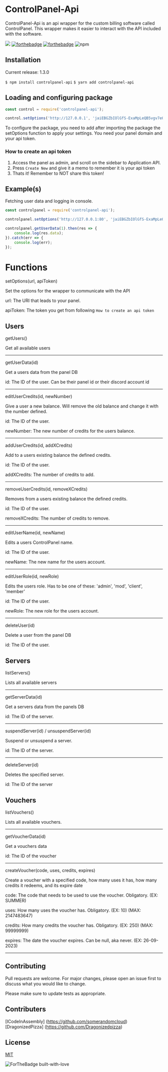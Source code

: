 # ControlPanel-Api
ControlPanel-Api is an api wrapper for the custom billing software called ControlPanel. This wrapper makes it easier to interact with the API included with the software. 

![](https://img.shields.io/npm/l/controlpanel-api)
[![forthebadge](https://forthebadge.com/images/badges/built-with-love.svg)](https://forthebadge.com)
[![forthebadge](https://forthebadge.com/images/badges/made-with-javascript.svg)](https://forthebadge.com)
![npm](https://img.shields.io/npm/dt/controlpanel-api?style=for-the-badge)

## Installation
Current release: 1.3.0

`$ npm install controlpanel-api`
`$ yarn add controlpanel-api`
## Loading and configuring package
```js
const control = require('controlpanel-api');

control.setOptions('http://127.0.0.1', 'jaiEBGZbIOlGfS-ExaMpLeQB5vgv7eQxFv6TWEPZ-Gw6BD3n');
```
To configure the package, you need to add after importing the package the setOptions function to apply your settings. You need your panel domain and your api token.
### How to create an api token
1. Access the panel as admin, and scroll on the sidebar to Application API.
2. Press `Create New` and give it a memo to remember it is your api token
3. Thats it! Remember to NOT share this token!
## Example(s)
Fetching user data and logging in console.
```js
const controlpanel = require('controlpanel-api');

controlpanel.setOptions('http://127.0.0.1:80', 'jaiEBGZbIOlGfS-ExaMpLeQB5vgv7eQxFv6TWEPZ-Gw6BD3n');

controlpanel.getUserData(1).then(res => {
    console.log(res.data);
}).catch(err => {
    console.log(err);
});
```
# Functions
setOptions(url, apiToken)

Set the options for the wrapper to communicate with the API

url: The URI that leads to your panel.

apiToken: The token you get from following `How to create an api token`

## Users

getUsers()

Get all available users

---
getUserData(id)

Get a users data from the panel DB

id: The ID of the user. Can be their panel id or their discord account id

---

editUserCredits(id, newNumber)

Give a user a new balance. Will remove the old balance and change it with the number defined.

id: The ID of the user.

newNumber: The new number of credits for the users balance.

---
 
addUserCredits(id, addXCredits)

Add to a users existing balance the defined credits.

id: The ID of the user.

addXCredits: The number of credits to add.

---

removeUserCredits(id, removeXCredits)

Removes from a users existing balance the defined credits.

id: The ID of the user.

removeXCredits: The number of credits to remove.

---

editUserName(id, newName)

Edits a users ControlPanel name. 

id: The ID of the user.

newName: The new name for the users account.

---

editUserRole(id, newRole)

Edits the users role. Has to be one of these: 'admin', 'mod', 'client', 'member'

id: The ID of the user.

newRole: The new role for the users account.

---

deleteUser(id)

Delete a user from the panel DB

id: The ID of the user.

## Servers

listServers()

Lists all available servers

---

getServerData(id)

Get a servers data from the panels DB

id: The ID of the server. 

---

suspendServer(id) / unsuspendServer(id)

Suspend or unsuspend a server.

id: The ID of the server.

---
deleteServer(id)

Deletes the specified server.

id: The ID of the server

## Vouchers

listVouchers()

Lists all available vouchers.

---

getVoucherData(id)

Get a vouchers data

id: The ID of the voucher

---

createVoucher(code, uses, credits, expires)

Create a voucher with a specified code, how many uses it has, how many credits it redeems, and its expire date

code: The code that needs to be used to use the voucher. Obligatory. (EX: SUMMER)

uses: How many uses the voucher has. Obligatory. (EX: 10) (MAX: 2147483647)

credits: How many credits the voucher has. Obligatory. (EX: 250) (MAX: 99999999)

expires: The date the voucher expires. Can be null, aka never. (EX: 26-09-2023)

---

## Contributing
Pull requests are welcome. For major changes, please open an issue first to discuss what you would like to change.

Please make sure to update tests as appropriate.

## Contributers

[ICodeInAssembly] (https://github.com/somerandomcloud)
[DragonizedPizza] (https://github.com/Dragonizedpizza)

## License
[MIT](https://choosealicense.com/licenses/mit/)

![ForTheBadge built-with-love](http://ForTheBadge.com/images/badges/built-with-love.svg)
